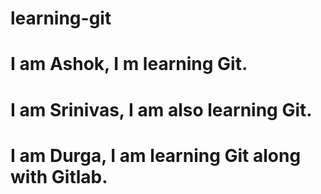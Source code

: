 # learning-git

# I am Ashok, I m learning Git.

# I am Srinivas, I am also learning Git.

# I am Durga, I am learning Git along with Gitlab.
